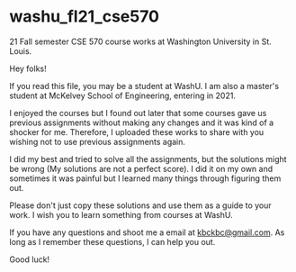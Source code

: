 # washu_fl21_cse570
21 Fall semester CSE 570 course works at Washington University in St. Louis.

Hey folks!

If you read this file, you may be a student at WashU. I am also a master's student at McKelvey School of Engineering, entering in 2021.

I enjoyed the courses but I found out later that some courses gave us previous assignments without making any changes and it was kind of a shocker for me. Therefore, I uploaded these works to share with you wishing not to use previous assignments again.

I did my best and tried to solve all the assignments, but the solutions might be wrong (My solutions are not a perfect score). I did it on my own and sometimes it was painful but I learned many things through figuring them out.

Please don't just copy these solutions and use them as a guide to your work. I wish you to learn something from courses at WashU.

If you have any questions and shoot me a email at kbckbc@gmail.com. As long as I remember these questions, I can help you out.

Good luck!
